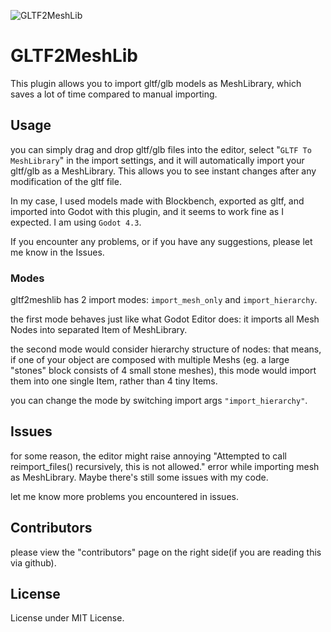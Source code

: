 ![GLTF2MeshLib](addons/gltf2meshlib/gltf2meshlib.svg)

# GLTF2MeshLib

This plugin allows you to import gltf/glb models as MeshLibrary, which saves a lot of time compared to manual importing.

## Usage

you can simply drag and drop gltf/glb files into the editor, select "`GLTF To MeshLibrary`" in the import settings, and it will automatically import your gltf/glb as a MeshLibrary. This allows you to see instant changes after any modification of the gltf file.

In my case, I used models made with Blockbench, exported as gltf, and imported into Godot with this plugin, and it seems to work fine as I expected. I am using `Godot 4.3`.

If you encounter any problems, or if you have any suggestions, please let me know in the Issues.

### Modes

gltf2meshlib has 2 import modes: `import_mesh_only` and `import_hierarchy`.

the first mode behaves just like what Godot Editor does: it imports all Mesh Nodes into separated Item of MeshLibrary.

the second mode would consider hierarchy structure of nodes: that means, if one of your object are composed with multiple Meshs (eg. a large "stones" block consists of 4 small stone meshes), this mode would import them into one single Item, rather than 4 tiny Items.

you can change the mode by switching import args `"import_hierarchy"`.

## Issues

for some reason, the editor might raise annoying "Attempted to call reimport_files() recursively, this is not allowed." error while importing mesh as MeshLibrary. Maybe there's still some issues with my code.

let me know more problems you encountered in issues.

## Contributors

please view the "contributors" page on the right side(if you are reading this via github).

## License

License under MIT License.
